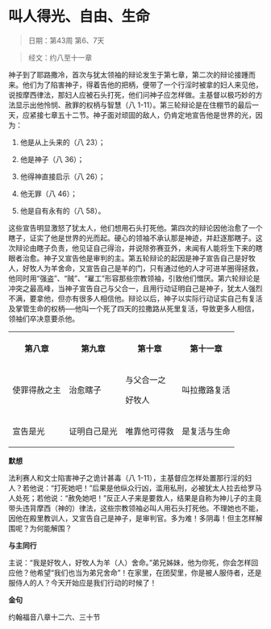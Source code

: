 # 叫人得光、自由、生命

> 日期：第43周 第6、7天

> 经文：约八至十一章

神子到了耶路撒冷，首次与犹太领袖的辩论发生于第七章，第二次的辩论接踵而来。他们为了陷害神子，得着告他的把柄，便带了一个行淫时被拿的妇人来见他，说按摩西律法，那妇人应被石头打死，他们问神子应怎样做。主基督以极巧妙的方法显示出他怜悯、赦罪的权柄与智慧（八 1-11）。第三轮辩论是在住棚节的最后一天，应紧接七章五十二节。神子面对顽固的敌人，仍肯定地宣告他是世界的光，因为：

1. 他是从上头来的（八 23）；

2. 他是神子（八 36）；

3. 他得神直接启示（八 26）；

4. 他无罪（八 46）；

5. 他是自有永有的（八 58）。

这些宣告明显激怒了犹太人，他们想用石头打死他。第四次的辩论因他治愈了一个瞎子，证实了他是世界的光而起。硬心的领袖不承认那是神迹，并赶逐那瞎子。这次辩论由瞎子负责，他见证自己得治，并说除弥赛亚外，未闻有人能将生下来的瞎眼者治愈。神子又宣告他是审判的主。第五轮辩论的起因是神子宣告自己是好牧人，好牧人为羊舍命，又宣告自己是羊的门，只有通过他的人才可进羊圈得拯救，他同时用“强盗”、“贼”、“雇工”形容那些宗教领袖，引致他们憎厌。第六轮辩论是冲突之最高峰，当神子宣告自己与父合一，且用行动证明自己是神子，犹太人强烈不满，要拿他，但亦有很多人相信他。辩论以后，神子以实际行动证实自己有复活及掌管生命的权柄──他叫一个死了四天的拉撒路从死里复活，导致更多人相信，领袖们卒决意要杀他。

<table>
 <tbody>
  <tr>
   <th><p>第八章</p></th>
   <th><p>第九章</p></th>
   <th><p>第十章</p></th>
   <th><p>第十一章</p></th>
  </tr>
  <tr>
   <td><p>使罪得赦之主</p></td>
   <td><p>治愈瞎子</p></td>
   <td><p>与父合一之</p><p>好牧人</p></td>
   <td><p>叫拉撒路复活</p></td>
  </tr>
  <tr>
   <td><p>宣告是光</p></td>
   <td><p>证明自己是光</p></td>
   <td><p>唯靠他可得救</p></td>
   <td><p>是复活与生命</p></td>
  </tr>
 </tbody>
</table>

**默想**

法利赛人和文士陷害神子之诡计甚毒（八 1-11），主基督应怎样处置那行淫的妇人？若他说：“打死她吧！”后果是他纵众行凶，滥用私刑，必被犹太人拉去给罗马人处死；若他说：“赦免她吧！”反正人子来是要救人，结果是自称为神儿子的主竟带头违背摩西（神的）律法，这些宗教领袖必叫人用石头打死他。不理她也不能，因他在殿里教训人，又宣告自己是神子，是审判官。多为难！多阴毒！但主怎样解围呢？为何能解围？

**与主同行**

主说：“我是好牧人，好牧人为羊（人）舍命。”弟兄姊妹，他为你死，你会怎样回应他？他希望“我们也当为弟兄舍命”！在家里，在团契里，你是被人服侍者，还是服侍人的人？今天开始应是我们行动的时候了！

**金句**

约翰福音八章十二六、三十节



